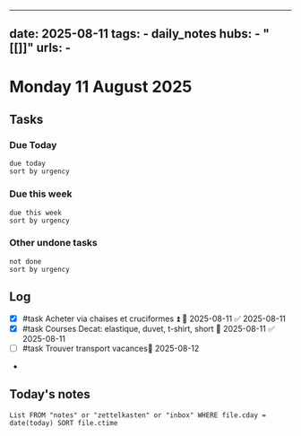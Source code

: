 
---
date: 2025-08-11
tags:
    - daily_notes
hubs:
    - "[[]]"
urls:
    -
---

# Monday 11 August 2025



## Tasks

### Due Today
```tasks
due today
sort by urgency
```

### Due this week

```tasks
due this week
sort by urgency
```

### Other undone tasks
```tasks
not done
sort by urgency
```

## Log



- [x] #task Acheter via chaises et cruciformes ⏫ 📅 2025-08-11 ✅ 2025-08-11
- [x] #task Courses Decat: elastique, duvet, t-shirt, short 📅 2025-08-11 ✅ 2025-08-11
- [ ] #task Trouver transport vacances📅 2025-08-12 
-

## Today's notes

```dataview
List FROM "notes" or "zettelkasten" or "inbox" WHERE file.cday = date(today) SORT file.ctime
```

